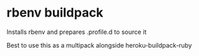 # rbenv buildpack

Installs rbenv and prepares .profile.d to source it

Best to use this as a multipack alongside heroku-buildpack-ruby

